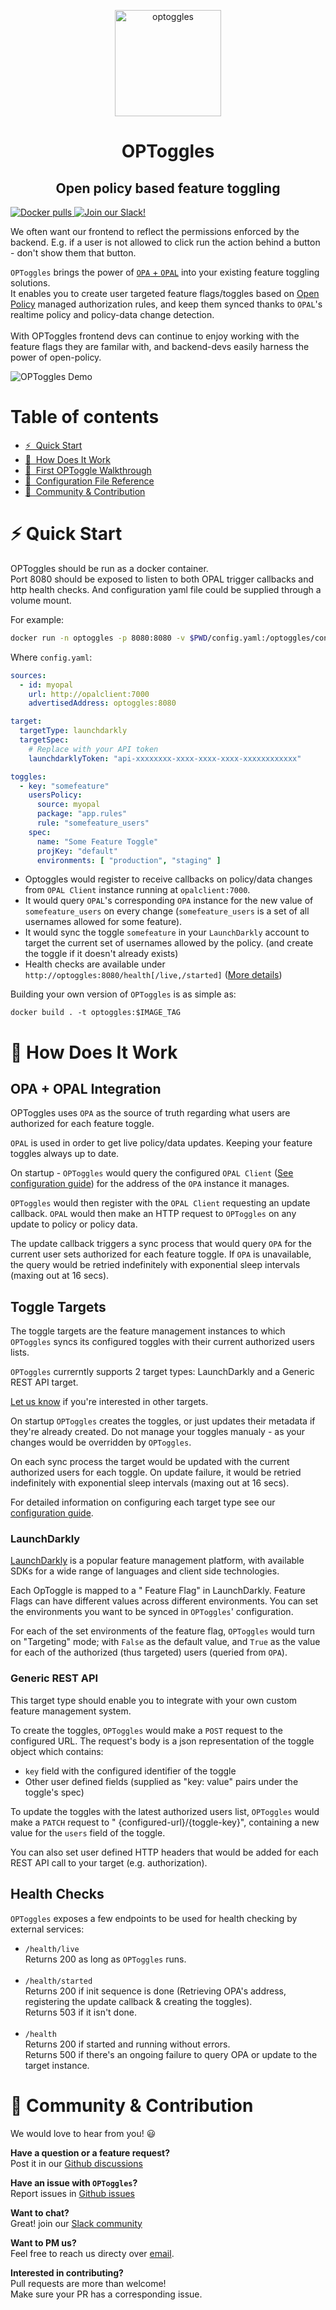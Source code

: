 <p  align="center">
 <img src="https://i.ibb.co/m4cN6nW/optoggles.png" height=170 alt="optoggles" border="0" />
</p>
<h1 align="center">
OPToggles
</h1>

<h2 align="center">
Open policy based feature toggling
</h2>

<a href="https://hub.docker.com/r/authorizon/optoggles" target="_blank">
    <img src="https://img.shields.io/docker/pulls/authorizon/optoggles?label=Docker%20pulls" alt="Docker pulls">
</a>
<a href="https://opal-access.slack.com/" target="_blank">
    <img src="https://img.shields.io/badge/Slack%20Community-4A154B?logo=slack&logoColor=white" alt="Join our Slack!">
</a>

We often want our frontend to reflect the permissions enforced by the backend. E.g. if a user is not allowed to click run the action behind a button - don't show them that button. 

`OPToggles` brings the power of <a href="https://github.com/authorizon/opal" target="_blank">`OPA` + `OPAL`</a> into your existing feature toggling solutions. <br/>
It enables you to create user targeted feature flags/toggles based on <a href="https://openpolicyagent.org" target="_blank">Open Policy</a> managed authorization rules, and keep them
synced thanks to `OPAL`'s realtime policy and policy-data change detection.<br/>
<br/>
With OPToggles frontend devs can continue to enjoy working with the feature flags they are familar with, and backend-devs easily harness the power of open-policy.


<img src="docs/optoggles-demo.gif" alt="OPToggles Demo">

# Table of contents

- [⚡&nbsp; Quick Start](#quick-start)
- [🤿&nbsp; How Does It Work](#design)
- [🦮&nbsp; First OPToggle Walkthrough](docs/walkthrough.md)
- [📖&nbsp; Configuration File Reference](docs/configuration.md)
- [👥&nbsp; Community & Contribution](#community)

# <a name="quick-start"></a>⚡️ Quick Start

OPToggles should be run as a docker container. <br/>
Port 8080 should be exposed to listen to both OPAL trigger callbacks and http health checks. And configuration yaml file
could be supplied through a volume mount.

For example:

```sh
docker run -n optoggles -p 8080:8080 -v $PWD/config.yaml:/optoggles/config.yaml --rm -it authorizon/optoggles:latest
```

Where `config.yaml`:

```yaml
sources:
  - id: myopal
    url: http://opalclient:7000
    advertisedAddress: optoggles:8080

target:
  targetType: launchdarkly
  targetSpec:
    # Replace with your API token
    launchdarklyToken: "api-xxxxxxxx-xxxx-xxxx-xxxx-xxxxxxxxxxxx"

toggles:
  - key: "somefeature"
    usersPolicy:
      source: myopal
      package: "app.rules"
      rule: "somefeature_users"
    spec:
      name: "Some Feature Toggle"
      projKey: "default"
      environments: [ "production", "staging" ]
```

- Optoggles would register to receive callbacks on policy/data changes from `OPAL Client` instance running
  at `opalclient:7000`.
- It would query `OPAL`'s corresponding `OPA` instance for the new value of `somefeature_users` on every
  change (`somefeature_users` is a set of all usernames allowed for some feature).
- It would sync the toggle `somefeature` in your `LaunchDarkly` account to target the current set of usernames allowed
  by the policy. (and create the toggle if it doesn't already exists)
- Health checks are available under `http://optoggles:8080/health[/live,/started]` ([More details](#healthchecks))

Building your own version of `OPToggles` is as simple as:

```shell
docker build . -t optoggles:$IMAGE_TAG
```

# <a name="design"></a>🤿 How Does It Work

## <a name="opa"></a>OPA + OPAL Integration

OPToggles uses `OPA` as the source of truth regarding what users are authorized for each feature toggle.

`OPAL` is used in order to get live policy/data updates. Keeping your feature toggles always up to
date.

On startup - `OPToggles` would query the configured `OPAL Client` ([See configuration guide](#docs/configuration.md))
for the address of the `OPA` instance it manages.

`OPToggles` would then register with the `OPAL Client` requesting an update callback. `OPAL` would then make an HTTP request
to `OPToggles` on any update to policy or policy data.

The update callback triggers a sync process that would query `OPA` for the current user sets authorized for each feature
toggle. If `OPA` is unavailable, the query would be retried indefinitely with exponential sleep intervals (maxing out at
16 secs).

## <a name="targets"></a>Toggle Targets

The toggle targets are the feature management instances to which `OPToggles` syncs its configured toggles with their
current authorized users lists.

`OPToggles` currerntly supports 2 target types: LaunchDarkly and a Generic REST API target.

[Let us know](#community) if you're interested in other targets.

On startup `OPToggles` creates the toggles, or just updates their metadata if they're already created. Do not manage
your toggles manualy - as your changes would be overridden by `OPToggles`.

On each sync process the target would be updated with the current authorized users for each toggle. On update failure,
it would be retried indefinitely with exponential sleep intervals (maxing out at 16 secs).

For detailed information on configuring each target type see our [configuration guide](#docs/configuration.md).

### <a name="targets"></a>LaunchDarkly

[LaunchDarkly](#https://launchdarkly.com/) is a popular feature management platform, with available SDKs for a wide
range of languages and client side technologies.

Each OpToggle is mapped to a "
Feature Flag" in LaunchDarkly. Feature Flags can have different values across different environments. You can set the
environments you want to be synced in `OPToggles`' configuration.

For each of the set environments of the feature flag, `OPToggles` would turn on "Targeting" mode; with `False` as the
default value, and `True` as the value for each of the authorized (thus targeted) users (queried from `OPA`).

### <a name="targets"></a>Generic REST API

This target type should enable you to integrate with your own custom feature management system.

To create the toggles, `OPToggles` would make a `POST` request to the configured URL. The request's body is a json
representation of the toggle object which contains:

- `key` field with the configured identifier of the toggle
- Other user defined fields (supplied as "key: value" pairs under the toggle's spec)

To update the toggles with the latest authorized users list, `OPToggles` would make a `PATCH` request to "
{configured-url}/{toggle-key}", containing a new value for the `users` field of the toggle.

You can also set user defined HTTP headers that would be added for each REST API call to your target (e.g.
authorization).

## <a name="healthchecks"></a>Health Checks

`OPToggles` exposes a few endpoints to be used for health checking by external services:

- `/health/live` <br/>
  Returns 200 as long as `OPToggles` runs. <br/><br/>
- `/health/started` <br/>
  Returns 200 if init sequence is done (Retrieving OPA's address, registering the update callback & creating the
  toggles). <br/>
  Returns 503 if it isn't done. <br/><br/>
- `/health` <br/>
  Returns 200 if started and running without errors.  
  Returns 500 if there's an ongoing failure to query OPA or update to the target instance.

# <a name="community"></a>👥 Community & Contribution

We would love to hear from you! 😃

**Have a question or a feature request?** <br/>
Post it in our [Github discussions](https://github.com/authorizon/OPToggles/discussions)

**Have an issue with `OPToggles`?** <br/>
Report issues in [Github issues](https://github.com/authorizon/OPToggles/issues)

**Want to chat?** <br/>
Great! join our [Slack community](https://join.slack.com/t/opal-access/shared_invite/zt-nz6yjgnp-RlP9rtOPwO0n0aH_vLbmBQ)

**Want to PM us?** <br/>
Feel free to reach us directy over [email](mailto:or@authorizon.com).

**Interested in contributing?** <br/>
Pull requests are more than welcome!<br/>
Make sure your PR has a corresponding issue.
